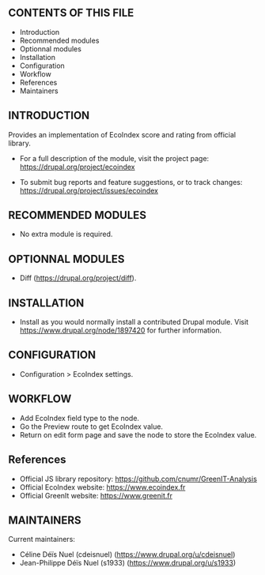 CONTENTS OF THIS FILE
---------------------

 * Introduction
 * Recommended modules
 * Optionnal modules
 * Installation
 * Configuration
 * Workflow
 * References
 * Maintainers

INTRODUCTION
------------

 Provides an implementation of EcoIndex score and rating from official library.

 * For a full description of the module, visit the project page:
   https://drupal.org/project/ecoindex

 * To submit bug reports and feature suggestions, or to track changes:
   https://drupal.org/project/issues/ecoindex

RECOMMENDED MODULES
-------------------

 * No extra module is required.

OPTIONNAL MODULES
-------------------

 * Diff (https://drupal.org/project/diff).

INSTALLATION
------------

 * Install as you would normally install a contributed Drupal module. Visit
   https://www.drupal.org/node/1897420 for further information.

CONFIGURATION
-------------

 * Configuration > EcoIndex settings.

WORKFLOW
---------------

 * Add EcoIndex field type to the node.
 * Go the Preview route to get EcoIndex value.
 * Return on edit form page and save the node to store the EcoIndex value.

References
-----------

 * Official JS library repository: https://github.com/cnumr/GreenIT-Analysis
 * Official EcoIndex website: https://www.ecoindex.fr
 * Official GreenIt website: https://www.greenit.fr

MAINTAINERS
-----------

Current maintainers:

 * Céline Déïs Nuel (cdeisnuel) (https://www.drupal.org/u/cdeisnuel)
 * Jean-Philippe Déïs Nuel (s1933) (https://www.drupal.org/u/s1933)
